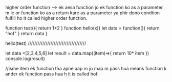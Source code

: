 
higher order function --> ek aesa function jo ek function ko as a parameter m le or function ko as a return kare as a parameter
ya phir dono condtion fulfill ho it called  higher order function.

function test(){
    return 1+2
}
function hello(x){
     let data = function(){
        return "hof"
     }
     return data
}

hello(test)
////////////////////////////////////

let data =[2,3,4,5,6]
let result = data.map((item)=>{
    return 10* item
})
console.log(result)

//isme item ek function tha apne aap m jo map m pass hua  means function k ander ek function pass hua h it is called hof.